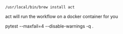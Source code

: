 
```
/usr/local/bin/brew install act
```
act will run the workflow on a docker container for you


pytest --maxfail=4 --disable-warnings -q .